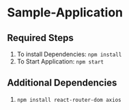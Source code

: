 # Sample-Application

## Required Steps
1) To install Dependencies: `npm install`
2) To Start Application: `npm start`

## Additional Dependencies
1) `npm install react-router-dom axios`
